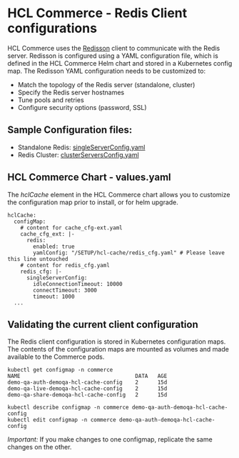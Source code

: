 # HCL Commerce - Redis Client configurations

HCL Commerce uses the [Redisson](https://github.com/redisson/redisson) client to communicate with the Redis server. Redisson is configured using a YAML configuration file, which is defined in the HCL Commerce Helm chart and stored in a Kubernetes config map.
The Redisson YAML configuration needs to be customized to:
- Match the topology of the Redis server (standalone, cluster)
- Specify the Redis server hostnames
- Tune pools and retries
- Configure security options (password, SSL)

## Sample Configuration files:

- Standalone Redis: [singleServerConfig.yaml](singleServerConfig.yaml)
- Redis Cluster: [clusterServersConfig.yaml](clusterServersConfig.yaml)

## HCL Commerce Chart - values.yaml

The *hclCache* element in the HCL Commerce chart allows you to customize the configuration map prior to install, or for helm upgrade.

```
hclCache:
  configMap:
    # content for cache_cfg-ext.yaml
    cache_cfg_ext: |-
      redis:
        enabled: true
        yamlConfig: "/SETUP/hcl-cache/redis_cfg.yaml" # Please leave this line untouched
    # content for redis_cfg.yaml
    redis_cfg: |-
      singleServerConfig:
        idleConnectionTimeout: 10000
        connectTimeout: 3000
        timeout: 1000
  ...
```

## Validating the current client configuration

The Redis client configuration is stored in Kubernetes configuration maps. The contents of the configuration maps are mounted as volumes and made available to the Commerce pods.

```
kubectl get configmap -n commerce
NAME                                    DATA   AGE
demo-qa-auth-demoqa-hcl-cache-config    2      15d
demo-qa-live-demoqa-hcl-cache-config    2      15d
demo-qa-share-demoqa-hcl-cache-config   2      15d
```

```
kubectl describe configmap -n commerce demo-qa-auth-demoqa-hcl-cache-config
kubectl edit configmap -n commerce demo-qa-auth-demoqa-hcl-cache-config
```
*Important:* If you make changes to one configmap, replicate the same changes on the other.




